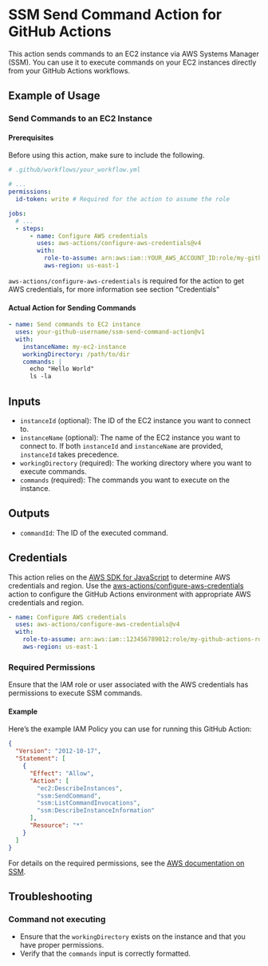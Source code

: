 # SSM Send Command Action for GitHub Actions

This action sends commands to an EC2 instance via AWS Systems Manager (SSM). You
can use it to execute commands on your EC2 instances directly from your GitHub
Actions workflows.

## Example of Usage

### Send Commands to an EC2 Instance

#### Prerequisites

Before using this action, make sure to include the following.

```yaml
# .github/workflows/your_workflow.yml

# ...
permissions:
  id-token: write # Required for the action to assume the role

jobs:
  # ...
  - steps:
      - name: Configure AWS credentials
        uses: aws-actions/configure-aws-credentials@v4
        with:
          role-to-assume: arn:aws:iam::YOUR_AWS_ACCOUNT_ID:role/my-github-actions-role
          aws-region: us-east-1
```

`aws-actions/configure-aws-credentials` is required for the action to get AWS credentials, for more information see section "Credentials"

#### Actual Action for Sending Commands

```yaml
- name: Send commands to EC2 instance
  uses: your-github-username/ssm-send-command-action@v1
  with:
    instanceName: my-ec2-instance
    workingDirectory: /path/to/dir
    commands: |
      echo "Hello World"
      ls -la
```

## Inputs

- `instanceId` (optional): The ID of the EC2 instance you want to connect to.
- `instanceName` (optional): The name of the EC2 instance you want to connect
  to. If both `instanceId` and `instanceName` are provided, `instanceId` takes
  precedence.
- `workingDirectory` (required): The working directory where you want to execute
  commands.
- `commands` (required): The commands you want to execute on the instance.

## Outputs

- `commandId`: The ID of the executed command.

## Credentials

This action relies on the
[AWS SDK for JavaScript](https://docs.aws.amazon.com/sdk-for-javascript/v3/developer-guide/setting-credentials.html)
to determine AWS credentials and region. Use the
[aws-actions/configure-aws-credentials](https://github.com/aws-actions/configure-aws-credentials)
action to configure the GitHub Actions environment with appropriate AWS
credentials and region.

```yaml
- name: Configure AWS credentials
  uses: aws-actions/configure-aws-credentials@v4
  with:
    role-to-assume: arn:aws:iam::123456789012:role/my-github-actions-role
    aws-region: us-east-1
```

### Required Permissions

Ensure that the IAM role or user associated with the AWS credentials has
permissions to execute SSM commands.

#### Example

Here’s the example IAM Policy you can use for running this GitHub Action:

```json
{
  "Version": "2012-10-17",
  "Statement": [
    {
      "Effect": "Allow",
      "Action": [
        "ec2:DescribeInstances",
        "ssm:SendCommand",
        "ssm:ListCommandInvocations",
        "ssm:DescribeInstanceInformation"
      ],
      "Resource": "*"
    }
  ]
}
```

For details on the required permissions, see the
[AWS documentation on SSM](https://docs.aws.amazon.com/systems-manager/latest/userguide/systems-manager-ssm-agent.html).

## Troubleshooting

### Command not executing

- Ensure that the `workingDirectory` exists on the instance and that you have
  proper permissions.
- Verify that the `commands` input is correctly formatted.
